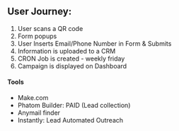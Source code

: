 ## User Journey:

1. User scans a QR code
2. Form popups
3. User Inserts Email/Phone Number in Form & Submits
4. Information is uploaded to a CRM
5. CRON Job is created - weekly friday
6. Campaign is displayed on Dashboard

#### Tools

- Make.com
- Phatom Builder: PAID (Lead collection)
- Anymail finder
- Instantly: Lead Automated Outreach
 
